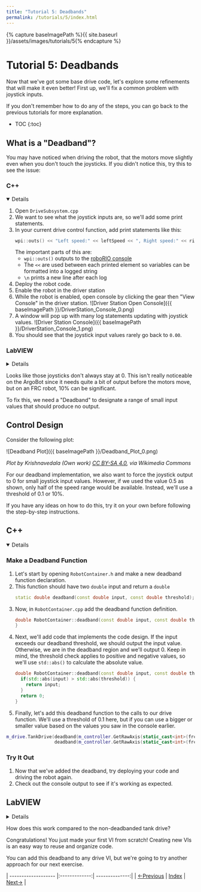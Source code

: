 ```yaml
---
title: "Tutorial 5: Deadbands"
permalink: /tutorials/5/index.html
---
```

[PREV]: {{site.baseurl}}/tutorials/4/index.html
[HOME]: {{site.baseurl}}/index.html
[NEXT]: {{site.baseurl}}/tutorials/6/index.html

{% capture baseImagePath %}{{ site.baseurl }}/assets/images/tutorials/5{% endcapture %}

# Tutorial 5: Deadbands

Now that we've got some base drive code, let's explore some refinements that will make it even better!
First up, we'll fix a common problem with joystick inputs.

If you don't remember how to do any of the steps, you can go back to the previous tutorials for more explanation.

* TOC
{:toc}

## What is a "Deadband"?

You may have noticed when driving the robot, that the motors move slightly even when you don't touch the joysticks.
If you didn't notice this, try this to see the issue:

### C++

<details markdown="block" open>

1. Open `DriveSubsystem.cpp`
2. We want to see what the joystick inputs are, so we'll add some print statements.
3. In your current drive control function, add print statements like this:
   ```cpp
   wpi::outs() << "Left speed:" << leftSpeed << ", Right speed:" << rightSpeed << '\n';
   ```
   The important parts of this are:
   * `wpi::outs()` outputs to the [roboRIO console](https://docs.wpilib.org/en/stable/docs/software/vscode-overview/debugging-robot-program.html#debugging-with-print-statements)
   * The `<<` are used between each printed element so variables can be formatted into a logged string
   * `\n` prints a new line after each log
4. Deploy the robot code.
5. Enable the robot in the driver station
6. While the robot is enabled, open console by clicking the gear then "View Console" in the driver station.
![Driver Station Open Console]({{ baseImagePath }}/DriverStation_Console_0.png)
7. A window will pop up with many log statements updating with joystick values.
![Driver Station Console]({{ baseImagePath }}/DriverStation_Console_1.png)
8. You should see that the joystick input values rarely go back to `0.00`.

</details>

### LabVIEW

<details markdown="block">

1. Run your robot code as normal from `ArgoBot_Main.vi`
2. Pick up the robot and hold it near your ear so you can hear the sound of the motors and motor controller
  - Make sure you keep the robot wheels away from any hair, jewelry, or loose clothing.  These could get tangled up in the wheels.
3. Drive the robot slowly forward so the wheels just barely move
4. You should hear a high-pitched sound even before the motors begin to move
  - This is the sound of the motor controllers and it indicates an output, but that input is not high enough to move the robot
5. Let go of the joystick, and you may still hear the sound
6. Even if you don't hear the sound, we can use the "probe" feature in LabVIEW to see the output of our drive code.
7. While the code is running, open up the block diagram of `ArgoBot_Main.vi`
8. Click on the wire going to the left motor output.  This will create a probe, which is a live view of what the code is doing
![Deadband Single Probe]({{ baseImagePath }}/Deadband_Probe_0.png)
9. Try moving the joystick back and forth to see the value change.  Does it always go back to 0 when you let go of the joystick?
10. You can monitor multiple probes at the same time!  Try probing the other motor output.
![Deadband Double Probe]({{ baseImagePath }}/Deadband_Probe_1.png)
11. Now that we see the symptom, let's find the cause.  Open up the drive VI you're using and probe the Joystick values
![Deadband Joystick Probe]({{ baseImagePath }}/Deadband_Probe_2.png)

</details>

Looks like those joysticks don't always stay at 0.
This isn't really noticeable on the ArgoBot since it needs quite a bit of output before the motors move, but on an FRC robot, 10% can be significant.

To fix this, we need a "Deadband" to designate a range of small input values that should produce no output.

## Control Design

Consider the following plot:

![Deadband Plot]({{ baseImagePath }}/Deadband_Plot_0.png)

*Plot by Krishnavedala (Own work) [CC BY-SA 4.0](https://creativecommons.org/licenses/by-sa/4.0), via Wikimedia Commons*

For our deadband implementation, we also want to force the joystick output to 0 for small joystick input values.
However, if we used the value 0.5 as shown, only half of the speed range would be available.
Instead, we'll use a threshold of 0.1 or 10%.

If you have any ideas on how to do this, try it on your own before following the step-by-step instructions.


## C++

<details markdown="block" open>

### Make a Deadband Function

1. Let's start by opening `RobotContainer.h` and make a new deadband function declaration.
2. This function should have two `double` input and return a `double`
   ```cpp
   static double deadband(const double input, const double threshold);
   ```
3. Now, in `RobotContainer.cpp` add the deadband function definition.
   ```cpp
   double RobotContainer::deadband(const double input, const double threshold) {
   }
   ```
4. Next, we'll add code that implements the code design.  If the input exceeds our deadband threshold, we should output the input value.  Otherwise, we are in the deadband region and we'll output 0.  Keep in mind, the threshold check applies to positive and negative values, so we'll use `std::abs()` to calculate the absolute value.
   ```cpp
   double RobotContainer::deadband(const double input, const double threshold) {
     if(std::abs(input) > std::abs(threshold)) {
       return input;
     }
     return 0;
   }
   ```
5. Finally, let's add this deadband function to the calls to our drive function.  We'll use a threshold of 0.1 here, but if you can use a bigger or smaller value based on the values you saw in the console earlier.
  ```cpp
  m_drive.TankDrive(deadband(m_controller.GetRawAxis(static_cast<int>(frc::XboxController::Axis::kLeftY)) * -1, 0.2),
                    deadband(m_controller.GetRawAxis(static_cast<int>(frc::XboxController::Axis::kRightY)) * -1, 0.2));
  ```

### Try It Out

1. Now that we've added the deadband, try deploying your code and driving the robot again.
2. Check out the console output to see if it's working as expected.

</details>

## LabVIEW

<details markdown="block">

### Making a New VI

Sometimes, we have some code that we want to re-use in several places.
In these situations we could copy and paste that code for each instance, but then making changes becomes difficult.

Instead, we're going to make a new VI that implements our deadband.

1. In the project explorer, click "File">"New VI".  This will bring up a new front panel and block diagram.
2. Save the new VI as `Deadband.vi`
3. Right click on the I/O pattern in the top right corner of the front panel window and select a pattern with at least one box on the left and at least one box on the right.
  - Inputs and outputs may go on either side of the pattern, but keeping inputs on the left and outputs on the right makes cleaner VI wiring.
![Deadband IO Pattern]({{ baseImagePath }}/Deadband_VI_0.png)
4. Next, we'll make an icon for the VI.  This determines how the VI will look inside other VIs.  Right click on the current icon and select "Edit Icon..."
![Deadband IO Pattern]({{ baseImagePath }}/Deadband_VI_1.png)
5. Use the "Filled Rectangle" tool and drag a rectangle around the window to clear the icon
![Deadband Icon]({{ baseImagePath }}/Deadband_VI_2.png)
6. You can change colors, add shapes, and write text to make an icon you like.  Use the preview to determine if your icon is recognizable in small format.
  - When writing text, use capital letters for best visibility.  To move text, use the arrow keys immediately after typing.
![Deadband Icon]({{ baseImagePath }}/Deadband_VI_3.png)
7. Click "OK" when you are happy with your new icon
8. Next, add a numeric control and numeric indicator to the block diagram using the controls palette on the front panel.  This is accessible by right clicking in the empty space just like the tools palette in the block diagram.
  - The control will be our input, and the indicator will be our output
  - Name the control "In" and the indicator "Out"
![Front panel]({{ baseImagePath }}/Deadband_VI_4.png)
9. Currently, our VI has no inputs and outputs, but we can wire our control and indicator so they become accessible outside our VI.
10. Do this by first left clicking one of the left rectangles in the IO Pattern you chose.  It will turn black as shown and you will get a wire cursor.
![Front panel]({{ baseImagePath }}/Deadband_VI_5.png)
11. Then click the control.  The block you wired will turn orange indicating a floating point control was connected.
![Front panel]({{ baseImagePath }}/Deadband_VI_6.png)
12. Do the same with the output indicator.
![Front panel]({{ baseImagePath }}/Deadband_VI_7.png)

Now we have a starting point for our VI with the necessary input and output.

### Add Deadband Logic

1. Go to the block diagram of your new deadband VI
2. Use the absolute value block from the numeric palette and the greater than and selector blocks from the comparison palette to implement the following:
```
if |Input| > 0.1:
    Output = Input
else:
    Output = 0
```
3. You should end up with something that looks like this:
![Deadband Final]({{ baseImagePath }}/Deadband_Final.png)
4. Save your VI

### Try It Out

Now, let's add the deadband VI to our tank drive VI to see it in action.

1. Open `Drive_Tank.vi` and go to the block diagram
2. Add in two instances of your deadband VI using "Select a VI..." in the tools palette
3. Insert the deadbands in the joystick inputs as shown here:
![Deadband Integration]({{ baseImagePath }}/Deadband_Integration_0.png)
4. Add `Drive_Tank.vi` as the drive block in `ArgoBot_Main.vi`
5. Run `ArgoBot_Main.vi`
6. Probe before and after the deadband blocks
![Deadband Test]({{ baseImagePath }}/Deadband_Integration_1.png)

</details>

How does this work compared to the non-deadbanded tank drive?

Congratulations!  You just made your first VI from scratch!  Creating new VIs is an easy way to reuse and organize code.

You can add this deadband to any drive VI, but we're going to try another approach for our next exercise.

| ------------------- |:-------------:| --------------:|
| [<-Previous][PREV]  | [Index][HOME] | [Next->][NEXT] |
